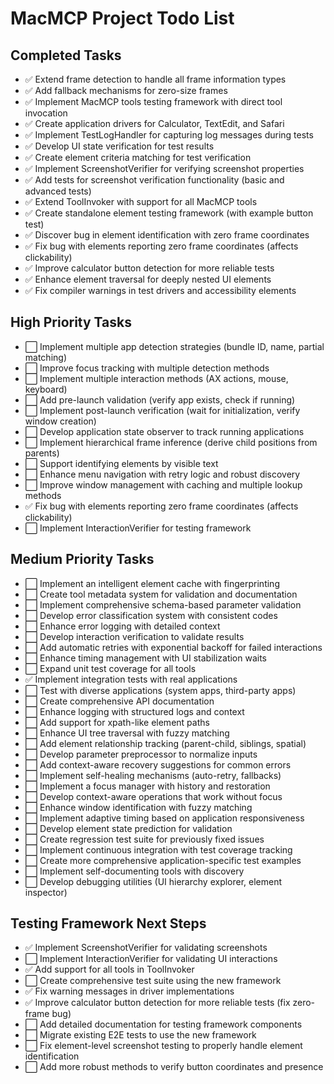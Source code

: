# MacMCP Project Todo List

## Completed Tasks
- ✅ Extend frame detection to handle all frame information types
- ✅ Add fallback mechanisms for zero-size frames
- ✅ Implement MacMCP tools testing framework with direct tool invocation
- ✅ Create application drivers for Calculator, TextEdit, and Safari
- ✅ Implement TestLogHandler for capturing log messages during tests
- ✅ Develop UI state verification for test results
- ✅ Create element criteria matching for test verification
- ✅ Implement ScreenshotVerifier for verifying screenshot properties
- ✅ Add tests for screenshot verification functionality (basic and advanced tests)
- ✅ Extend ToolInvoker with support for all MacMCP tools
- ✅ Create standalone element testing framework (with example button test)
- ✅ Discover bug in element identification with zero frame coordinates
- ✅ Fix bug with elements reporting zero frame coordinates (affects clickability)
- ✅ Improve calculator button detection for more reliable tests
- ✅ Enhance element traversal for deeply nested UI elements
- ✅ Fix compiler warnings in test drivers and accessibility elements

## High Priority Tasks
- ⬜ Implement multiple app detection strategies (bundle ID, name, partial matching)
- ⬜ Improve focus tracking with multiple detection methods
- ⬜ Implement multiple interaction methods (AX actions, mouse, keyboard)
- ⬜ Add pre-launch validation (verify app exists, check if running)
- ⬜ Implement post-launch verification (wait for initialization, verify window creation)
- ⬜ Develop application state observer to track running applications
- ⬜ Implement hierarchical frame inference (derive child positions from parents)
- ⬜ Support identifying elements by visible text
- ⬜ Enhance menu navigation with retry logic and robust discovery
- ⬜ Improve window management with caching and multiple lookup methods
- ✅ Fix bug with elements reporting zero frame coordinates (affects clickability)
- ⬜ Implement InteractionVerifier for testing framework

## Medium Priority Tasks
- ⬜ Implement an intelligent element cache with fingerprinting
- ⬜ Create tool metadata system for validation and documentation
- ⬜ Implement comprehensive schema-based parameter validation
- ⬜ Develop error classification system with consistent codes
- ⬜ Enhance error logging with detailed context
- ⬜ Develop interaction verification to validate results
- ⬜ Add automatic retries with exponential backoff for failed interactions
- ⬜ Enhance timing management with UI stabilization waits
- ⬜ Expand unit test coverage for all tools
- ✅ Implement integration tests with real applications
- ⬜ Test with diverse applications (system apps, third-party apps)
- ⬜ Create comprehensive API documentation
- ⬜ Enhance logging with structured logs and context
- ⬜ Add support for xpath-like element paths
- ⬜ Enhance UI tree traversal with fuzzy matching
- ⬜ Add element relationship tracking (parent-child, siblings, spatial)
- ⬜ Develop parameter preprocessor to normalize inputs
- ⬜ Add context-aware recovery suggestions for common errors
- ⬜ Implement self-healing mechanisms (auto-retry, fallbacks)
- ⬜ Implement a focus manager with history and restoration
- ⬜ Develop context-aware operations that work without focus
- ⬜ Enhance window identification with fuzzy matching
- ⬜ Implement adaptive timing based on application responsiveness
- ⬜ Develop element state prediction for validation
- ⬜ Create regression test suite for previously fixed issues
- ⬜ Implement continuous integration with test coverage tracking
- ⬜ Create more comprehensive application-specific test examples
- ⬜ Implement self-documenting tools with discovery
- ⬜ Develop debugging utilities (UI hierarchy explorer, element inspector)

## Testing Framework Next Steps
- ✅ Implement ScreenshotVerifier for validating screenshots
- ⬜ Implement InteractionVerifier for validating UI interactions
- ✅ Add support for all tools in ToolInvoker
- ⬜ Create comprehensive test suite using the new framework
- ✅ Fix warning messages in driver implementations
- ✅ Improve calculator button detection for more reliable tests (fix zero-frame bug)
- ⬜ Add detailed documentation for testing framework components
- ⬜ Migrate existing E2E tests to use the new framework
- ⬜ Fix element-level screenshot testing to properly handle element identification
- ⬜ Add more robust methods to verify button coordinates and presence